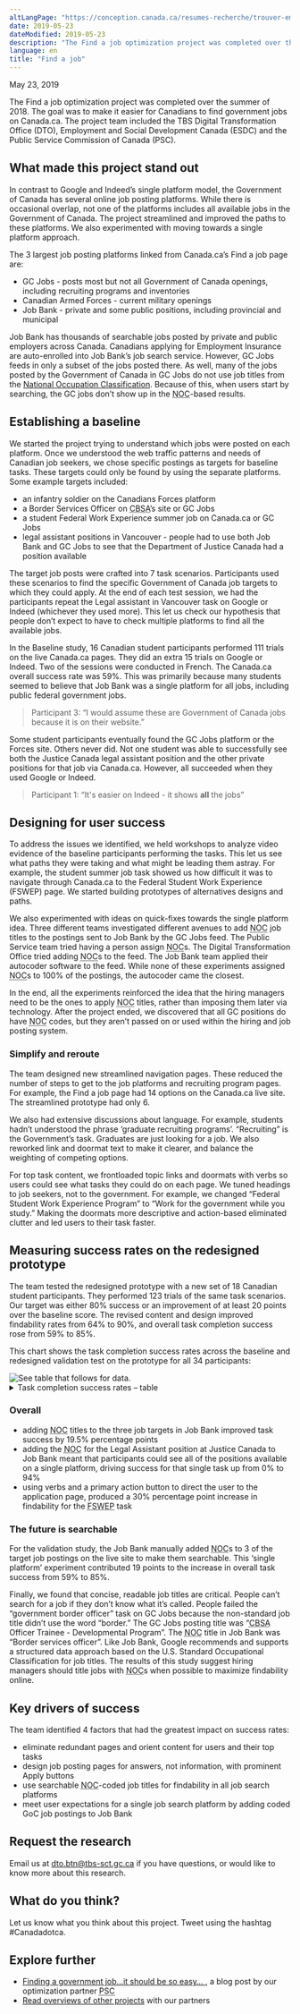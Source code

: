```yaml
---
altLangPage: "https://conception.canada.ca/resumes-recherche/trouver-emploi-resume-recherche.html"
date: 2019-05-23
dateModified: 2019-05-23
description: "The Find a job optimization project was completed over the summer of 2018. The goal was to make it easier for Canadians to find government jobs on Canada.ca."
language: en
title: "Find a job"
---
```

<p class="post-meta">May 23, 2019</p>
<p>The Find a job optimization project was completed over the summer of 2018. The goal was to make it easier for Canadians to find government jobs on Canada.ca. The project team included the TBS Digital Transformation Office (DTO), Employment and Social Development Canada (ESDC) and the Public Service Commission of Canada (PSC).</p>
<h2>What made this project stand out</h2>
<p>In contrast to Google and Indeed’s single platform model, the Government of Canada has several online job posting platforms. While there is occasional overlap, not one of the platforms includes all available jobs in the Government of Canada. The project streamlined and improved the paths to these platforms. We also experimented with moving towards a single platform approach.</p>
<p>The 3 largest job posting platforms linked from Canada.ca’s Find a job page are:</p>
<ul>
  <li>GC Jobs - posts most but not all Government of Canada openings, including recruiting programs and inventories</li>
  <li>Canadian Armed Forces - current military openings</li>
  <li>Job Bank - private and some public positions, including provincial and municipal </li>
</ul>
<p>Job Bank has thousands of searchable jobs posted by private and public employers across Canada. Canadians applying for Employment Insurance are auto-enrolled into Job Bank’s job search service. However, GC Jobs feeds in only a subset of the jobs posted there. As well, many of the jobs posted by the Government of Canada in GC Jobs do not use job titles from the <a href="http://NOC.esdc.gc.ca/English/NOC/SearchIndex.aspx?ver=118val65">National Occupation Classification</a>. Because of this, when users start by searching, the GC jobs don’t show up in the <abbr title="National Occupation Classification">NOC</abbr>-based results.</p>
<h2>Establishing a baseline</h2>
<p>We started the project trying to understand which jobs were posted on each platform. Once we understood the web traffic patterns and needs of Canadian job seekers, we chose specific postings as targets for baseline tasks. These targets could only be found by using the separate platforms. Some example targets included:</p>
<ul>
  <li>an infantry soldier on the Canadians Forces platform </li>
  <li>a Border Services Officer on <abbr title="Canada Border Services Agency">CBSA</abbr>’s site or GC Jobs</li>
  <li>a student Federal Work Experience summer job on Canada.ca or GC Jobs</li>
  <li>legal assistant positions in Vancouver - people had to use both Job Bank and GC Jobs to see that the Department of Justice Canada had a position available </li>
</ul>
<p>The target job posts were crafted into 7 task scenarios.  Participants used these scenarios to find the specific Government of Canada job targets to which they could apply.  At the end of each test session, we had the participants repeat the Legal assistant in Vancouver task on Google or Indeed (whichever they used more). This let us check our hypothesis that people don’t expect to have to check multiple platforms to find all the available jobs.</p>
<p>In the Baseline study, 16 Canadian student participants performed 111 trials on the live Canada.ca pages. They did an extra 15 trials on Google or Indeed. Two of the sessions were conducted in French. The Canada.ca overall success rate was 59%. This was primarily because many students seemed to believe that Job Bank was a single platform for all jobs, including public federal government jobs. </p>
<blockquote>Participant 3: “I would assume these are Government of Canada jobs because it is on their website.”</blockquote>
<p>Some student participants eventually found the GC Jobs platform or the Forces site. Others never did. Not one student was able to successfully see both the Justice Canada legal assistant position and the other private positions for that job via Canada.ca. However, all succeeded when they used Google or Indeed.</p>
<blockquote>Participant 1: “It's easier on Indeed - it shows <b>all</b> the jobs”</blockquote>
<h2>Designing for user success</h2>
<p>To address the issues we identified, we held workshops to analyze video evidence of the baseline participants performing the tasks. This let us see what paths they were taking and what might be leading them astray.  For example, the student summer job task showed us how difficult it was to navigate through Canada.ca to the Federal Student Work Experience (FSWEP) page. We started building prototypes of alternatives designs and paths. </p>
<p>We also experimented with ideas on quick-fixes towards the single platform idea. Three different teams investigated different avenues to add <abbr title="National Occupation Classification">NOC</abbr> job titles to the postings sent to Job Bank by the GC Jobs feed. The Public Service team tried having a person assign <abbr title="National Occupation Classification">NOC</abbr>s. The Digital Transformation Office tried adding <abbr title="National Occupation Classification">NOC</abbr>s to the feed. The Job Bank team applied their autocoder software to the feed. While none of these experiments assigned <abbr title="National Occupation Classification">NOC</abbr>s to 100% of the postings, the autocoder came the closest. </p>
<p>In the end, all the experiments reinforced the idea that the hiring managers need to be the ones to apply <abbr title="National Occupation Classification">NOC</abbr> titles, rather than imposing them later via technology. After the project ended, we discovered that all GC positions do have <abbr title="National Occupation Classification">NOC</abbr> codes, but they aren’t passed on or used within the hiring and job posting system. </p>
<h3>Simplify and reroute</h3>
<p>The team designed new streamlined navigation pages. These reduced the number of steps to get to the job platforms and recruiting program pages. For example, the Find a job page had 14 options on the Canada.ca live site. The streamlined prototype had only 6.</p>
<p>We also had extensive discussions about language. For example, students hadn’t understood the phrase ‘graduate recruiting programs’. “Recruiting” is the Government’s task. Graduates are just looking for a job.  We also reworked link and doormat text to make it clearer, and balance the weighting of competing options.</p>
<p>For top task content, we frontloaded topic links and doormats with verbs so users could see what tasks they could do on each page. We tuned headings to job seekers, not to the government. For example, we changed “Federal Student Work Experience Program” to “Work for the government while you study.” Making the doormats more descriptive and action-based eliminated clutter and led users to their task faster.</p>
<h2>Measuring success rates on the redesigned prototype</h2>
<p>The team tested the redesigned prototype with a new set of 18 Canadian student participants. They performed 123 trials of the same task scenarios. Our target was either 80% success or an improvement of at least 20 points over the baseline score. The revised content and design improved findability rates from 64% to 90%, and overall task completion success rose from 59% to 85%.</p>
<p>This chart shows the task completion success rates across the baseline and redesigned validation test on the prototype for all 34 participants: </p>
<img class="img-responsive hidden-sm hidden-xs" alt="See table that follows for data." src="/research-summaries/images/jobs-task-success-chart.png"/>
<div class="row col-md-9">
  <details>
    <summary> Task completion success rates – table </summary>
    <p>Baseline measurement at start of project, validation on prototype redesigned by project team.</p>
    <div class="table-bravo">
      <table class="table table-bordered">
        <thead>
          <tr>
            <th scope="col">Task</th>
            <th scope="col">Baseline</th>
            <th scope="col">Validation</th>
          </tr>
        </thead>
        <tbody>
          <tr>
            <td>1. Office admin - GC Jobs</td>
            <td  >63%</td>
            <td>61%</td>
          </tr>
          <tr>
            <td>2. Vet in New Brunswick - GC Jobs</td>
            <td>69%</td>
            <td>100%</td>
          </tr>
          <tr>
            <td>3. Forces Soldier - NatSecurity</td>
            <td  >69%</td>
            <td>89%</td>
          </tr>
          <tr>
            <td>4. Border Officer - NatSecurity</td>
            <td  >69%</td>
            <td>78%</td>
          </tr>
          <tr>
            <td>5. Student - <abbr title="Federal Student Work Experience">FSWEP</abbr></td>
            <td  >56%</td>
            <td>94%</td>
          </tr>
          <tr>
            <td>6. Legal Assistant - Job Bank </td>
            <td  >0%</td>
            <td>94%</td>
          </tr>
          <tr>
            <td>7. Civilian Carpenter - GC Jobs </td>
            <td  >80%</td>
            <td>76%</td>
          </tr>
        </tbody>
      </table>
    </div>
  </details>
</div>
<h3>Overall</h3>
<ul>
  <li>adding <abbr title="National Occupation Classification">NOC</abbr> titles to the three job targets in Job Bank improved task success by 19.5% percentage points</li>
  <li>adding the <abbr title="National Occupation Classification">NOC</abbr> for the Legal Assistant position at Justice Canada to Job Bank meant that participants could see all of the positions available on a single platform, driving success for that single task up from 0% to 94%</li>
  <li>using verbs and a primary action button to direct the user to the application page, produced a 30% percentage point increase in findability for the <abbr title="Federal Student Work Experience">FSWEP</abbr> task</li>
</ul>
<h3>The future is searchable</h3>
<p>For the validation study, the Job Bank manually added <abbr title="National Occupation Classification">NOC</abbr>s to 3 of the target job postings on the live site to make them searchable. This ‘single platform’ experiment contributed 19 points to the increase in overall task success from 59% to 85%.</p>
<p>Finally, we found that concise, readable job titles are critical. People can’t search for a job if they don’t know what it’s called.  People failed the “government border officer” task on GC Jobs because the non-standard job title didn’t use the word “border.” The GC Jobs posting title was “<abbr title="Canada Border Services Agency">CBSA</abbr> Officer Trainee - Developmental Program”. The <abbr title="National Occupation Classification">NOC</abbr> title in Job Bank was “Border services officer”.   Like Job Bank, Google recommends and supports a structured data approach based on the U.S. Standard Occupational Classification for job titles. The results of this study suggest hiring managers should title jobs with <abbr title="National Occupation Classification">NOC</abbr>s when possible to maximize findability online. </p>
<h2>Key drivers of success</h2>
<p>The team identified 4 factors that had the greatest impact on success rates:</p>
<ul>
  <li>eliminate redundant pages and orient content for users and their top tasks</li>
  <li>design job posting pages for answers, not information, with prominent Apply buttons</li>
  <li>use searchable <abbr title="National Occupation Classification">NOC</abbr>-coded job titles for findability in all job search platforms</li>
  <li>meet user expectations for a single job search platform by adding coded GoC job postings to Job Bank</li>
</ul>
<h2>Request the research </h2>
<p>Email us at <a href="mailto:dto.btn@tbs-sct.gc.ca">dto.btn@tbs-sct.gc.ca</a> if you have questions, or would like to know more about this research.</p>
<h2>What do you think?</h2>
<p>Let us know what you think about this project. Tweet using the hashtag #Canadadotca.</p>
<h2>Explore further </h2>
<ul>
  <li><a href="https://blog.canada.ca/2019/05/23/find-job.html">Finding a government job…it should be so easy… </a>, a blog post by our optimization partner <abbr title="Public Service Commission">PSC</abbr></li>
  <li><a href="https://blog.canada.ca/pages/project-overview.html">Read overviews of other projects</a> with our partners</li>
</ul>
